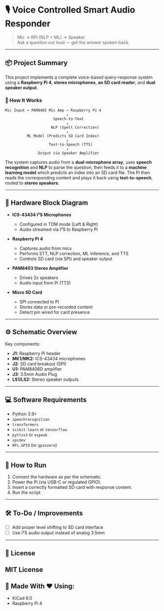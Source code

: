 # 🎙️ Voice Controlled Smart Audio Responder

> Mic → RPi (NLP + ML) → Speaker  
> Ask a question out loud — get the answer spoken back.

---

## 📦 Project Summary

This project implements a complete voice-based query-response system using a **Raspberry Pi 4**, **stereo microphones**, **an SD card reader**, and **dual speaker output**.

### 🧠 How It Works

```text
Mic Input → PAM8403 Mic Amp → Raspberry Pi 4
                            ↓
                      Speech-to-Text
                            ↓
                     NLP (Spell Correction)
                            ↓
          ML Model (Predicts SD Card Index)
                            ↓
                    Text-to-Speech (TTS)
                            ↓
               Output via Speaker Amplifier
```

The system captures audio from a **dual-microphone array**, uses **speech recognition** and **NLP** to parse the question, then feeds it to a **machine learning model** which predicts an index into an SD card file. The Pi then reads the corresponding content and plays it back using **text-to-speech**, routed to **stereo speakers**.

---

## 🔌 Hardware Block Diagram

- **ICS-43434 I²S Microphones**
  - Configured in TDM mode (Left & Right)
  - Audio streamed via I²S to Raspberry Pi

- **Raspberry Pi 4**
  - Captures audio from mics
  - Performs STT, NLP correction, ML inference, and TTS
  - Controls SD card (via SPI) and speaker output

- **PAM8403 Stereo Amplifier**
  - Drives 2x speakers
  - Audio input from Pi (TTS)

- **Micro SD Card**
  - SPI connected to Pi
  - Stores data or pre-recorded content
  - Detect pin wired for card presence

---

## ⚙️ Schematic Overview

Key components:
- **J1:** Raspberry Pi header
- **MK1/MK2:** ICS-43434 microphones
- **J2:** SD card breakout (SPI)
- **U1:** PAM8406D amplifier
- **J3:** 3.5mm Audio Plug
- **LS1/LS2:** Stereo speaker outputs


---

## 💻 Software Requirements

- Python 3.9+
- `speechrecognition`
- `transformers`
- `scikit-learn` or `tensorflow`
- `pyttsx3` or `espeak`
- `spidev`
- `RPi.GPIO` (or `gpiozero`)

---

## 🧪 How to Run

1. Connect the hardware as per the schematic.
2. Power the Pi (via USB-C or regulated GPIO).
3. Insert a correctly formatted SD card with response content.
4. Run the script

---

## 🛠️ To-Do / Improvements

- [ ] Add proper level shifting to SD card interface
- [ ] Use I²S audio output instead of analog 3.5mm

---

## 📜 License

MIT License
---

## 🤖 Made With ❤️ Using:
- KiCad 8.0
- Raspberry Pi 4

